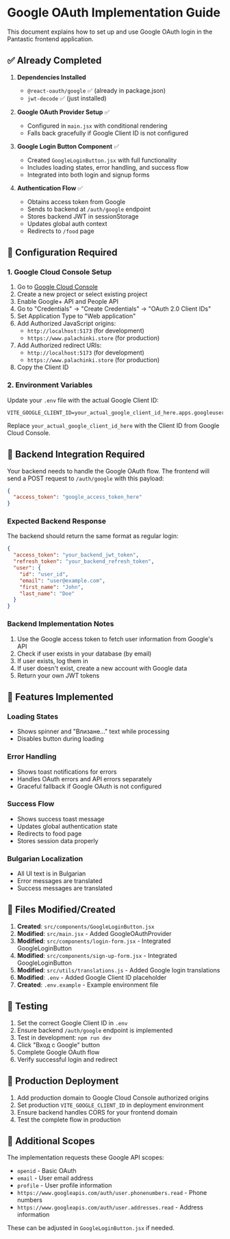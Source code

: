# Google OAuth Implementation Guide

This document explains how to set up and use Google OAuth login in the Pantastic frontend application.

## ✅ Already Completed

1. **Dependencies Installed**
   - `@react-oauth/google` ✅ (already in package.json)
   - `jwt-decode` ✅ (just installed)

2. **Google OAuth Provider Setup** ✅
   - Configured in `main.jsx` with conditional rendering
   - Falls back gracefully if Google Client ID is not configured

3. **Google Login Button Component** ✅
   - Created `GoogleLoginButton.jsx` with full functionality
   - Includes loading states, error handling, and success flow
   - Integrated into both login and signup forms

4. **Authentication Flow** ✅
   - Obtains access token from Google
   - Sends to backend at `/auth/google` endpoint
   - Stores backend JWT in sessionStorage
   - Updates global auth context
   - Redirects to `/food` page

## 🔧 Configuration Required

### 1. Google Cloud Console Setup

1. Go to [Google Cloud Console](https://console.cloud.google.com/)
2. Create a new project or select existing project
3. Enable Google+ API and People API
4. Go to "Credentials" → "Create Credentials" → "OAuth 2.0 Client IDs"
5. Set Application Type to "Web application"
6. Add Authorized JavaScript origins:
   - `http://localhost:5173` (for development)
   - `https://www.palachinki.store` (for production)
7. Add Authorized redirect URIs:
   - `http://localhost:5173` (for development)
   - `https://www.palachinki.store` (for production)
8. Copy the Client ID

### 2. Environment Variables

Update your `.env` file with the actual Google Client ID:

```env
VITE_GOOGLE_CLIENT_ID=your_actual_google_client_id_here.apps.googleusercontent.com
```

Replace `your_actual_google_client_id_here` with the Client ID from Google Cloud Console.

## 🔄 Backend Integration Required

Your backend needs to handle the Google OAuth flow. The frontend will send a POST request to `/auth/google` with this payload:

```json
{
  "access_token": "google_access_token_here"
}
```

### Expected Backend Response

The backend should return the same format as regular login:

```json
{
  "access_token": "your_backend_jwt_token",
  "refresh_token": "your_backend_refresh_token",
  "user": {
    "id": "user_id",
    "email": "user@example.com",
    "first_name": "John",
    "last_name": "Doe"
  }
}
```

### Backend Implementation Notes

1. Use the Google access token to fetch user information from Google's API
2. Check if user exists in your database (by email)
3. If user exists, log them in
4. If user doesn't exist, create a new account with Google data
5. Return your own JWT tokens

## 🎯 Features Implemented

### Loading States
- Shows spinner and "Влизане..." text while processing
- Disables button during loading

### Error Handling
- Shows toast notifications for errors
- Handles OAuth errors and API errors separately
- Graceful fallback if Google OAuth is not configured

### Success Flow
- Shows success toast message
- Updates global authentication state
- Redirects to food page
- Stores session data properly

### Bulgarian Localization
- All UI text is in Bulgarian
- Error messages are translated
- Success messages are translated

## 🔧 Files Modified/Created

1. **Created**: `src/components/GoogleLoginButton.jsx`
2. **Modified**: `src/main.jsx` - Added GoogleOAuthProvider
3. **Modified**: `src/components/login-form.jsx` - Integrated GoogleLoginButton
4. **Modified**: `src/components/sign-up-form.jsx` - Integrated GoogleLoginButton
5. **Modified**: `src/utils/translations.js` - Added Google login translations
6. **Modified**: `.env` - Added Google Client ID placeholder
7. **Created**: `.env.example` - Example environment file

## 🧪 Testing

1. Set the correct Google Client ID in `.env`
2. Ensure backend `/auth/google` endpoint is implemented
3. Test in development: `npm run dev`
4. Click "Вход с Google" button
5. Complete Google OAuth flow
6. Verify successful login and redirect

## 🚀 Production Deployment

1. Add production domain to Google Cloud Console authorized origins
2. Set production `VITE_GOOGLE_CLIENT_ID` in deployment environment
3. Ensure backend handles CORS for your frontend domain
4. Test the complete flow in production

## 📝 Additional Scopes

The implementation requests these Google API scopes:
- `openid` - Basic OAuth
- `email` - User email address
- `profile` - User profile information
- `https://www.googleapis.com/auth/user.phonenumbers.read` - Phone numbers
- `https://www.googleapis.com/auth/user.addresses.read` - Address information

These can be adjusted in `GoogleLoginButton.jsx` if needed.